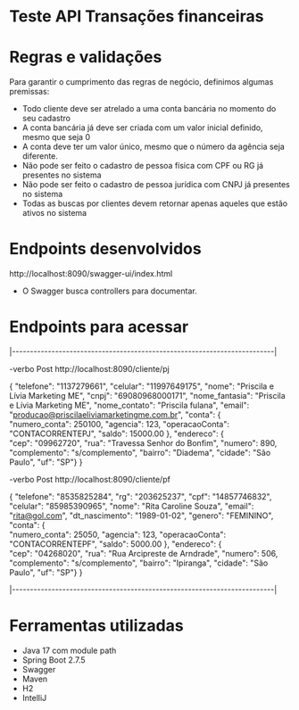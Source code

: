 # Teste API Transações financeiras

# Regras e validações

Para garantir o cumprimento das regras de negócio, definimos algumas premissas:
- Todo cliente deve ser atrelado a uma conta bancária no momento do seu cadastro
- A conta bancária já deve ser criada com um valor inicial definido, mesmo que seja 0
- A conta deve ter um valor único, mesmo que o número da agência  seja  diferente.
- Não pode ser feito o cadastro de pessoa física com CPF ou RG já presentes no sistema
- Não pode ser feito o cadastro de pessoa jurídica com CNPJ já presentes no sistema
- Todas as buscas por clientes devem retornar apenas aqueles que estão ativos no sistema

# Endpoints desenvolvidos

http://localhost:8090/swagger-ui/index.html

- O Swagger busca controllers para documentar.


# Endpoints para acessar

|-------------------------------------------------------------------------|

-verbo Post http://localhost:8090/cliente/pj

{
"telefone": "1137279661",
"celular": "11997649175",
"nome": "Priscila e Lívia Marketing ME",
"cnpj": "69080968000171",
"nome_fantasia": "Priscila e Lívia Marketing ME",
"nome_contato": "Priscila fulana",
"email": "producao@priscilaeliviamarketingme.com.br",
"conta": {        
"numero_conta": 250100,
"agencia": 123,
"operacaoConta": "CONTACORRENTEPJ",
"saldo": 15000.00 },
"endereco": {        
"cep": "09962720",
"rua": "Travessa Senhor do Bonfim",
"numero": 890,
"complemento": "s/complemento",
"bairro": "Diadema",
"cidade": "São Paulo",
"uf": "SP"}
}

-verbo Post http://localhost:8090/cliente/pf

{
"telefone": "8535825284",
"rg": "203625237",
"cpf": "14857746832",
"celular": "85985390965",
"nome": "Rita Caroline Souza",
"email": "rita@gol.com",
"dt_nascimento": "1989-01-02",
"genero": "FEMININO",
"conta": {        
"numero_conta": 25050,
"agencia": 123,
"operacaoConta": "CONTACORRENTEPF",
"saldo": 5000.00 },
"endereco": {        
"cep": "04268020",
"rua": "Rua Arcipreste de Arndrade",
"numero": 506,
"complemento": "s/complemento",
"bairro": "Ipiranga",
"cidade": "São Paulo",
"uf": "SP"}
}




|-------------------------------------------------------------------------|

# Ferramentas utilizadas

- Java 17 com module path
- Spring Boot 2.7.5
- Swagger
- Maven
- H2
- IntelliJ